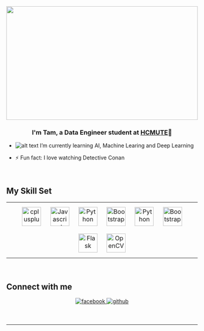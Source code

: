 <div align="center">
<img src="https://media0.giphy.com/media/euuaA2cwLEUuI/200.webp?cid=ecf05e47276qt1szy7rjb1rq9g0f0r982fwwyvjkgfdrsyxx&rid=200.webp&ct=g" align="center" style="width: 100%; height: 300px" />
</div>  

### <div align="center">I'm Tam, a Data Engineer student at [HCMUTE](https://hcmute.edu.vn/)🚀</div>  
  

- ![alt text](https://user-images.githubusercontent.com/74460121/132946194-9f84a482-0b82-41af-bbee-908a5d2a9b78.png) I’m currently learning AI, Machine Learing and Deep Learning  
  

- ⚡ Fun fact: I love watching Detective Conan
  

<br/>  


## My Skill Set  
<table><tr><td valign="top" width="33%">

<div align="center">  
<img style="margin: 10px" src="https://profilinator.rishav.dev/skills-assets/cplusplus-original.svg" alt="cplusplus" height="50" />  
<img style="margin: 10px" src="https://profilinator.rishav.dev/skills-assets/javascript-original.svg" alt="Javascript" height="50" />  
<img style="margin: 10px" src="https://profilinator.rishav.dev/skills-assets/python-original.svg" alt="Python" height="50" />
<img style="margin: 10px" src="https://profilinator.rishav.dev/skills-assets/bootstrap-plain.svg" alt="Bootstrap" height="50" />
<img style="margin: 10px" src="https://profilinator.rishav.dev/skills-assets/tensorflow-icon.svg" alt="Python" height="50" />
<img style="margin: 10px" src="https://profilinator.rishav.dev/skills-assets/bootstrap-plain.svg" alt="Bootstrap" height="50" />  
<img style="margin: 10px" src="https://profilinator.rishav.dev/skills-assets/flask.png" alt="Flask" height="50" />  
<img style="margin: 10px" src="https://profilinator.rishav.dev/skills-assets/opencv-icon.svg" alt="OpenCV" height="50" />  
</div>


</td></tr></table>  

<br/>  


## Connect with me  
<div align="center">
<a href="https://www.facebook.com/nguyenchitam0904" target="_blank">
<img src="https://img.shields.io/badge/facebook-%232E87FB.svg?&style=for-the-badge&logo=facebook&logoColor=white" alt=facebook style="margin-bottom: 5px;" />
</a>
<a href="https://github.com/nctamm" target="_blank">
<img src="https://img.shields.io/badge/github-%2324292e.svg?&style=for-the-badge&logo=github&logoColor=white" alt="github" style="margin-bottom: 5px;" />
</a>  
</div>  
  

<br/>  



<br/>  

----
